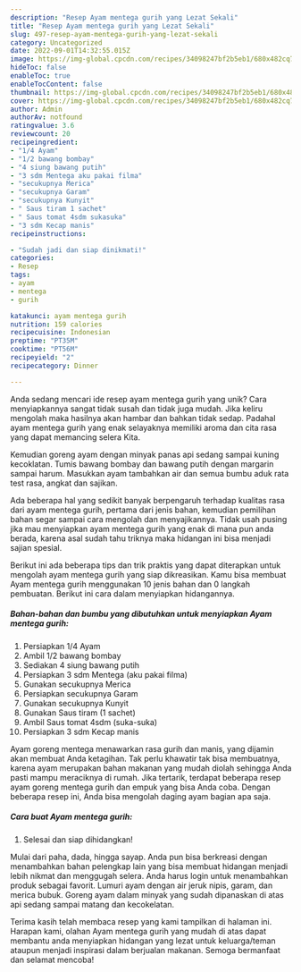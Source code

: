 ```yaml
---
description: "Resep Ayam mentega gurih yang Lezat Sekali"
title: "Resep Ayam mentega gurih yang Lezat Sekali"
slug: 497-resep-ayam-mentega-gurih-yang-lezat-sekali
category: Uncategorized
date: 2022-09-01T14:32:55.015Z
image: https://img-global.cpcdn.com/recipes/34098247bf2b5eb1/680x482cq70/ayam-mentega-gurih-foto-resep-utama.jpg
hideToc: false
enableToc: true
enableTocContent: false
thumbnail: https://img-global.cpcdn.com/recipes/34098247bf2b5eb1/680x482cq70/ayam-mentega-gurih-foto-resep-utama.jpg
cover: https://img-global.cpcdn.com/recipes/34098247bf2b5eb1/680x482cq70/ayam-mentega-gurih-foto-resep-utama.jpg
author: Admin
authorAv: notfound
ratingvalue: 3.6
reviewcount: 20
recipeingredient:
- "1/4 Ayam"
- "1/2 bawang bombay"
- "4 siung bawang putih"
- "3 sdm Mentega aku pakai filma"
- "secukupnya Merica"
- "secukupnya Garam"
- "secukupnya Kunyit"
- " Saus tiram 1 sachet"
- " Saus tomat 4sdm sukasuka"
- "3 sdm Kecap manis"
recipeinstructions:

- "Sudah jadi dan siap dinikmati!"
categories:
- Resep
tags:
- ayam
- mentega
- gurih

katakunci: ayam mentega gurih 
nutrition: 159 calories
recipecuisine: Indonesian
preptime: "PT35M"
cooktime: "PT56M"
recipeyield: "2"
recipecategory: Dinner

---
```





Anda sedang mencari ide resep ayam mentega gurih yang unik? Cara menyiapkannya sangat tidak susah dan tidak juga mudah. Jika keliru mengolah maka hasilnya akan hambar dan bahkan tidak sedap. Padahal ayam mentega gurih yang enak selayaknya memiliki aroma dan cita rasa yang dapat memancing selera Kita.





Kemudian goreng ayam dengan minyak panas api sedang sampai kuning kecoklatan. Tumis bawang bombay dan bawang putih dengan margarin sampai harum. Masukkan ayam tambahkan air dan semua bumbu aduk rata test rasa, angkat dan sajikan.

Ada beberapa hal yang sedikit banyak berpengaruh terhadap kualitas rasa dari ayam mentega gurih, pertama dari jenis bahan, kemudian pemilihan bahan segar sampai cara mengolah dan menyajikannya. Tidak usah pusing jika mau menyiapkan ayam mentega gurih yang enak di mana pun anda berada, karena asal sudah tahu triknya maka hidangan ini bisa menjadi sajian spesial.






Berikut ini ada beberapa tips dan trik praktis yang dapat diterapkan untuk mengolah ayam mentega gurih yang siap dikreasikan. Kamu bisa membuat Ayam mentega gurih menggunakan 10 jenis bahan dan 0 langkah pembuatan. Berikut ini cara dalam menyiapkan hidangannya.

<!--inarticleads1-->

##### Bahan-bahan dan bumbu yang dibutuhkan untuk menyiapkan Ayam mentega gurih:

1. Persiapkan 1/4 Ayam
1. Ambil 1/2 bawang bombay
1. Sediakan 4 siung bawang putih
1. Persiapkan 3 sdm Mentega (aku pakai filma)
1. Gunakan secukupnya Merica
1. Persiapkan secukupnya Garam
1. Gunakan secukupnya Kunyit
1. Gunakan  Saus tiram (1 sachet)
1. Ambil  Saus tomat 4sdm (suka-suka)
1. Persiapkan 3 sdm Kecap manis


Ayam goreng mentega menawarkan rasa gurih dan manis, yang dijamin akan membuat Anda ketagihan. Tak perlu khawatir tak bisa membuatnya, karena ayam merupakan bahan makanan yang mudah diolah sehingga Anda pasti mampu meraciknya di rumah. Jika tertarik, terdapat beberapa resep ayam goreng mentega gurih dan empuk yang bisa Anda coba. Dengan beberapa resep ini, Anda bisa mengolah daging ayam bagian apa saja. 

<!--inarticleads2-->

##### Cara buat Ayam mentega gurih:


1. Selesai dan siap dihidangkan!

Mulai dari paha, dada, hingga sayap. Anda pun bisa berkreasi dengan menambahkan bahan pelengkap lain yang bisa membuat hidangan menjadi lebih nikmat dan menggugah selera. Anda harus login untuk menambahkan produk sebagai favorit. Lumuri ayam dengan air jeruk nipis, garam, dan merica bubuk. Goreng ayam dalam minyak yang sudah dipanaskan di atas api sedang sampai matang dan kecokelatan. 

Terima kasih telah membaca resep yang kami tampilkan di halaman ini. Harapan kami, olahan Ayam mentega gurih yang mudah di atas dapat membantu anda menyiapkan hidangan yang lezat untuk keluarga/teman ataupun menjadi inspirasi dalam berjualan makanan. Semoga bermanfaat dan selamat mencoba!
